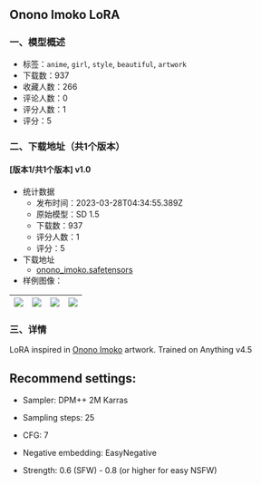 ## Onono Imoko LoRA
### 一、模型概述

- 标签：`anime`, `girl`, `style`, `beautiful`, `artwork`
- 下载数：937
- 收藏人数：266
- 评论人数：0
- 评分人数：1
- 评分：5

### 二、下载地址（共1个版本）

#### [版本1/共1个版本] v1.0

- 统计数据
  - 发布时间：2023-03-28T04:34:55.389Z
  - 原始模型：SD 1.5
  - 下载数：937
  - 评分人数：1
  - 评分：5
- 下载地址
  - [onono_imoko.safetensors](https://civitai.com/api/download/models/30467)
- 样例图像：

| <img src="https://image.civitai.com/xG1nkqKTMzGDvpLrqFT7WA/75eb85e0-81f7-48f1-f7f0-a1dd579e3f00/width=450/345966.jpeg" /> | <img src="https://image.civitai.com/xG1nkqKTMzGDvpLrqFT7WA/7a889e95-a213-4801-2dbb-53c174f8fd00/width=450/345973.jpeg" /> | <img src="https://image.civitai.com/xG1nkqKTMzGDvpLrqFT7WA/0cff68e5-663d-48c2-9693-268dca5c4d00/width=450/345972.jpeg" /> | <img src="https://image.civitai.com/xG1nkqKTMzGDvpLrqFT7WA/bdd5240d-774b-4cb2-8254-251d20f58800/width=450/345971.jpeg" /> |
| ---- | ---- | ---- | ---- |


### 三、详情
<p>LoRA inspired in <a rel="ugc" href="https://www.pixiv.net/en/users/165192/artworks">Onono Imoko</a> artwork. Trained on Anything v4.5 </p><p></p><h2>Recommend settings:</h2><ul><li><p>Sampler: DPM++ 2M Karras</p></li><li><p>Sampling steps: 25</p></li><li><p>CFG: 7</p></li><li><p>Negative embedding: EasyNegative</p></li><li><p>Strength: 0.6 (SFW) - 0.8 (or higher for easy NSFW)</p></li></ul><p></p><p></p>